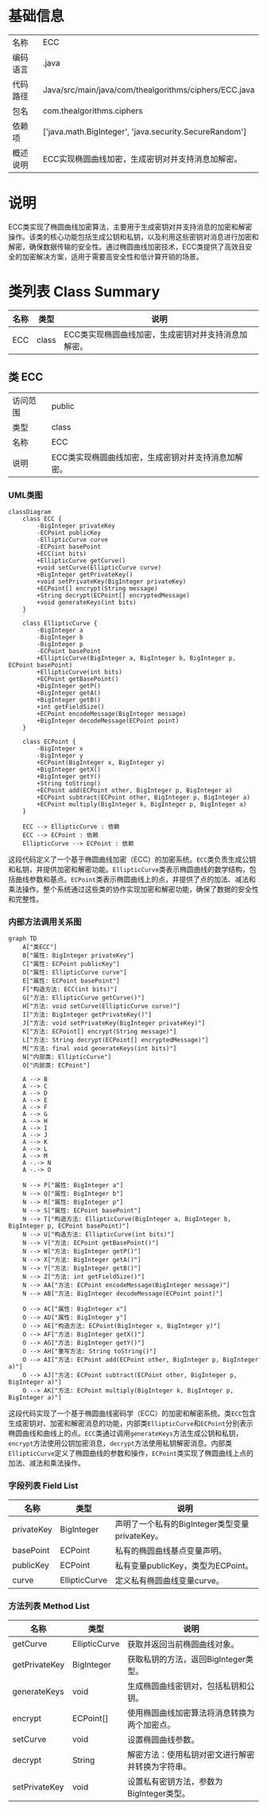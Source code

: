 # 基础信息

|      |      |
|------|------|
| 名称 | ECC |
| 编码语言 | .java |
| 代码路径 | Java/src/main/java/com/thealgorithms/ciphers/ECC.java |
| 包名 | com.thealgorithms.ciphers |
| 依赖项 | ['java.math.BigInteger', 'java.security.SecureRandom'] |
| 概述说明 | ECC实现椭圆曲线加密，生成密钥对并支持消息加解密。 |

# 说明

ECC类实现了椭圆曲线加密算法，主要用于生成密钥对并支持消息的加密和解密操作。该类的核心功能包括生成公钥和私钥，以及利用这些密钥对消息进行加密和解密，确保数据传输的安全性。通过椭圆曲线加密技术，ECC类提供了高效且安全的加密解决方案，适用于需要高安全性和低计算开销的场景。

# 类列表 Class Summary

| 名称   | 类型  | 说明 |
|-------|------|-------------|
| ECC | class | ECC类实现椭圆曲线加密，生成密钥对并支持消息加解密。 |



## 类 ECC

|      |      |
|------|------|
| 访问范围 | public |
| 类型 | class |
| 名称 | ECC |
| 说明 | ECC类实现椭圆曲线加密，生成密钥对并支持消息加解密。 |


### UML类图

```mermaid
classDiagram
    class ECC {
        -BigInteger privateKey
        -ECPoint publicKey
        -EllipticCurve curve
        -ECPoint basePoint
        +ECC(int bits)
        +EllipticCurve getCurve()
        +void setCurve(EllipticCurve curve)
        +BigInteger getPrivateKey()
        +void setPrivateKey(BigInteger privateKey)
        +ECPoint[] encrypt(String message)
        +String decrypt(ECPoint[] encryptedMessage)
        +void generateKeys(int bits)
    }

    class EllipticCurve {
        -BigInteger a
        -BigInteger b
        -BigInteger p
        -ECPoint basePoint
        +EllipticCurve(BigInteger a, BigInteger b, BigInteger p, ECPoint basePoint)
        +EllipticCurve(int bits)
        +ECPoint getBasePoint()
        +BigInteger getP()
        +BigInteger getA()
        +BigInteger getB()
        +int getFieldSize()
        +ECPoint encodeMessage(BigInteger message)
        +BigInteger decodeMessage(ECPoint point)
    }

    class ECPoint {
        -BigInteger x
        -BigInteger y
        +ECPoint(BigInteger x, BigInteger y)
        +BigInteger getX()
        +BigInteger getY()
        +String toString()
        +ECPoint add(ECPoint other, BigInteger p, BigInteger a)
        +ECPoint subtract(ECPoint other, BigInteger p, BigInteger a)
        +ECPoint multiply(BigInteger k, BigInteger p, BigInteger a)
    }

    ECC --> EllipticCurve : 依赖
    ECC --> ECPoint : 依赖
    EllipticCurve --> ECPoint : 依赖
```

这段代码定义了一个基于椭圆曲线加密（ECC）的加密系统。`ECC`类负责生成公钥和私钥，并提供加密和解密功能。`EllipticCurve`类表示椭圆曲线的数学结构，包括曲线参数和基点。`ECPoint`类表示椭圆曲线上的点，并提供了点的加法、减法和乘法操作。整个系统通过这些类的协作实现加密和解密功能，确保了数据的安全性和完整性。


### 内部方法调用关系图

```mermaid
graph TD
    A["类ECC"]
    B["属性: BigInteger privateKey"]
    C["属性: ECPoint publicKey"]
    D["属性: EllipticCurve curve"]
    E["属性: ECPoint basePoint"]
    F["构造方法: ECC(int bits)"]
    G["方法: EllipticCurve getCurve()"]
    H["方法: void setCurve(EllipticCurve curve)"]
    I["方法: BigInteger getPrivateKey()"]
    J["方法: void setPrivateKey(BigInteger privateKey)"]
    K["方法: ECPoint[] encrypt(String message)"]
    L["方法: String decrypt(ECPoint[] encryptedMessage)"]
    M["方法: final void generateKeys(int bits)"]
    N["内部类: EllipticCurve"]
    O["内部类: ECPoint"]

    A --> B
    A --> C
    A --> D
    A --> E
    A --> F
    A --> G
    A --> H
    A --> I
    A --> J
    A --> K
    A --> L
    A --> M
    A -.-> N
    A -.-> O

    N --> P["属性: BigInteger a"]
    N --> Q["属性: BigInteger b"]
    N --> R["属性: BigInteger p"]
    N --> S["属性: ECPoint basePoint"]
    N --> T["构造方法: EllipticCurve(BigInteger a, BigInteger b, BigInteger p, ECPoint basePoint)"]
    N --> U["构造方法: EllipticCurve(int bits)"]
    N --> V["方法: ECPoint getBasePoint()"]
    N --> W["方法: BigInteger getP()"]
    N --> X["方法: BigInteger getA()"]
    N --> Y["方法: BigInteger getB()"]
    N --> Z["方法: int getFieldSize()"]
    N --> AA["方法: ECPoint encodeMessage(BigInteger message)"]
    N --> AB["方法: BigInteger decodeMessage(ECPoint point)"]

    O --> AC["属性: BigInteger x"]
    O --> AD["属性: BigInteger y"]
    O --> AE["构造方法: ECPoint(BigInteger x, BigInteger y)"]
    O --> AF["方法: BigInteger getX()"]
    O --> AG["方法: BigInteger getY()"]
    O --> AH["重写方法: String toString()"]
    O --> AI["方法: ECPoint add(ECPoint other, BigInteger p, BigInteger a)"]
    O --> AJ["方法: ECPoint subtract(ECPoint other, BigInteger p, BigInteger a)"]
    O --> AK["方法: ECPoint multiply(BigInteger k, BigInteger p, BigInteger a)"]
```

这段代码实现了一个基于椭圆曲线密码学（ECC）的加密和解密系统。类`ECC`包含生成密钥对、加密和解密消息的功能，内部类`EllipticCurve`和`ECPoint`分别表示椭圆曲线和曲线上的点。`ECC`类通过调用`generateKeys`方法生成公钥和私钥，`encrypt`方法使用公钥加密消息，`decrypt`方法使用私钥解密消息。内部类`EllipticCurve`定义了椭圆曲线的参数和操作，`ECPoint`类实现了椭圆曲线上点的加法、减法和乘法操作。

### 字段列表 Field List

| 名称  | 类型  | 说明 |
|-------|-------|------|
| privateKey | BigInteger | 声明了一个私有的BigInteger类型变量privateKey。 |
| basePoint | ECPoint | 私有的椭圆曲线基点变量声明。 |
| publicKey | ECPoint | 私有变量publicKey，类型为ECPoint。 |
| curve | EllipticCurve | 定义私有椭圆曲线变量curve。 |

### 方法列表 Method List

| 名称  | 类型  | 说明 |
|-------|-------|------|
| getCurve | EllipticCurve | 获取并返回当前椭圆曲线对象。 |
| getPrivateKey | BigInteger | 获取私钥的方法，返回BigInteger类型。 |
| generateKeys | void | 生成椭圆曲线密钥对，包括私钥和公钥。 |
| encrypt | ECPoint[] | 使用椭圆曲线加密算法将消息转换为两个加密点。 |
| setCurve | void | 设置椭圆曲线参数。 |
| decrypt | String | 解密方法：使用私钥对密文进行解密并转换为字符串。 |
| setPrivateKey | void | 设置私有密钥方法，参数为BigInteger类型。 |




